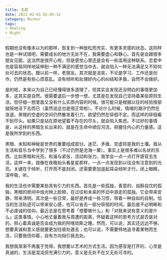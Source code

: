 ```yaml
---
title: 无题
date: 2022-02-01 02:05:52
category: Murmur
tags:
- Healing
- Night
---
```


假期也没有像本以为的那样，恢复到一种放松而充实、有更多灵感的状态。这同样也是一种试错吧，需要成长的地方无处不在，我需要虚心和静心。首先是会跟很多朋友见面，这当然是很开心啦，但是感觉心里还是会有一些滥用这种联系。恋爱中也是容易同样地延伸到一种不满足的感觉当中去，就会陷入一种无法满足又不知何处可去的状态。跟以前一样，老朋友。其次就是沮丧，不论是学习、工作还是创作，仍然是有些心烦意乱。没有倾听和处理好内心的纠结和矛盾，自然不会做好。

是的呢，本来以为自己已经懂得很多道理了，但其实会发现还没明白的事情更加多，这其实是自然。很需要退后一步想一想，尤其是在发现自己坚持着某些原则生活，但仔细一想里面又没有什么实质内容的时候。很可能只是根据以往的经验按部就班地活下去而已（虽然说这也是很正常啦）。不论什么时候，情绪的潮汐仍然在涨退，黑暗的空虚的空间仍然散发着引力，欲望仍然在徘徊不定。而这样的徘徊看不到尽头。如果只是站在原地望着不存在的尽头，就会陷入焦虑。不过好的事情是，从这样的黑暗生长出来的，就是在生命中顺应河流，把握住内心的力量感。这是我所学到的东西。

黑暗、未知和神秘是世界的重要组成部分。迷茫、矛盾、空虚将是我的土壤。我从生活和音乐当中学到了很多（不过仍然是沧海一粟）。事实上是很多难以名状的东西，比如黑暗和光亮，和谐与紧张，流动和张力。我学会一点一点打开感官去生活。这样一来，就像在夜晚抬头看星星那样，一点一点发现到以往没有注意到的光亮。关键在于倾听，打开而不是封闭。还需要更加竖起耳朵倾听才行。闭上眼睛，深呼吸，听。

我的生活也许需要某些具有引力的东西。首先是一些孤独，善意的、自斟自饮的孤独，黑暗的房间中烛光映上脸颊，在过往和未来的怀旧中游走的孤独。它会带来安静，带来清明。其次是一些日常，最好是养成一些习惯，带着一种自如的自制。恰当的生活轨迹可以带来安心感，也可以省去一部分徘徊的时间。最后是不必明晰和不必虔诚的信仰。最近总是在思考着「想要做什么」和「对我来说有意义的是什么」这类事情。小心地丈量着我与周遭的距离，怀疑着这样的思考方式是否是对的，担心着真诚是否会成为我的阿喀琉斯之踵。然而，可以说，其实还远远不够，想要真诚和意义感就要更加往彼处遁去；也可以说，不需要特地追寻着某物而生活，只要我信仰着，自有方向指引我去处。

我想我渐渐不再羞于觉得，我想要以艺术的方式生活。因为感官是打开的，心灵是真诚的，生活是混沌但充满引力的，意义是无处不在又无处可寻的。
